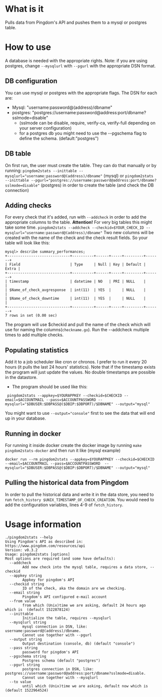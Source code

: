 # What is it
Pulls data from Pingdom's API and pushes them to a mysql or postgres table.

# How to use
A database is needed with the appropriate rights.
Note: if you are using postgres, change `--mysqlurl` with `--pgurl` with the appropriate DSN format.
## DB configuration
You can use mysql or postgres with the appropriate flags. The DSN for each are:
- Mysql: "username:password@(address)/dbname"
- postgres: "postgres://username:password@address:port/dbname?sslmode=disable"
  - (sslmode can be disable, require, verify-ca, verify-full depending on your server configuration)
  - for a postgres db you might need to use the --pgschema flag to define the schema. (default:"postgres")

## DB table
On first run, the user must create the table. They can do that manually or by running:
`pingdom2stats --inittable --mysqlurl="username:password@(address)/dbname"` (mysql)
or
`pingdom2stats --inittable --pgurl="postgres://username:password@address:port/dbname?sslmode=disable"` (postgres)
in order to create the table (and check the DB connection)

## Adding checks
For every check that it's added, run with `--addcheck` in order to add the appropriate columns to the table.
**Attention!** For very big tables this might take some time.
`pingdom2stats --addcheck --checkid=$YOUR_CHECK_ID --mysqlurl="username:password@(address)/dbname"`
Two new columns will be created with the name of the check and the check result fields. So your table will look like this:
```
mysql> describe summary_performances;
+-----------------------------+----------+------+-----+---------+-------+
| Field                       | Type     | Null | Key | Default | Extra |
+-----------------------------+----------+------+-----+---------+-------+
| timestamp                   | datetime | NO   | PRI | NULL    |       |
| $Name_of_check_avgresponse  | int(11)  | YES  |     | NULL    |       |
| $Name_of_check_downtime     | int(11)  | YES  |     | NULL    |       |
+-----------------------------+----------+------+-----+---------+-------+
7 rows in set (0.00 sec)
```
The program will use $checkid and pull the name of the check which will use for naming the columns(`checkname.go`).
Run the --addcheck multiple times to add multiple checks.

## Populating statistics
Add it to a job scheduler like cron or chronos. I prefer to run it every 20 hours (it pulls the last 24 hours' statistics). Note that if the timestamp exists the program will just update the values. No double timestamps are possible in the datastore.

- The program should be used like this:
```
 pingdom2stats --appkey=$YOURAPPKEY --checkid=$CHECKID --email=$ACCOUNTMAIL --pass=$ACCOUNTPASSWORD --mysqlurl="$DBUSER:$DBPASS@($DBIP:$DBPORT)/$DBNAME" --output="mysql"
```
You might want to use `--output="console"` first to see the data that will end up in your database.

## Running in docker
For running it inside docker create the docker image by running
`make pingdom2stats-docker` and then run it like (mysql example)
```
docker run --rm pingdom2stats --appkey=$YOURAPPKEY --checkid=$CHECKID --email=$ACCOUNTMAIL --pass=$ACCOUNTPASSWORD  --mysqlurl="$DBUSER:$DBPASS@($DBIP:$DBPORT)/$DBNAME" --output="mysql"
```

## Pulling the historical data from Pingdom
In order to pull the historical data and write it in the data store, you need to run `fetch_history $UNIX_TIMESTAMP_OF_CHECK_CREATION`.
You would need to add the configuration variables, lines 4-9 of `fetch_history`.

# Usage information
```
./pingdom2stats --help
Using Pingdom's API as described in: https://www.pingdom.com/resources/api
Version: v0.3.2
Usage: pingdom2stats [options]
Most options are required (and some have defaults):
  --addcheck
        Add new check into the mysql table, requires a data store, --checkid
  --appkey string
        Appkey for pingdom's API
  --checkid string
        ID of the check, aka the domain are we checking.
  --email string
        Pingdom's API configured e-mail account
  --from value
        from which (Unix)time we are asking, default 24 hours ago which is  (default 1522878124)
  --inittable
        Initialize the table, requires --mysqlurl
  --mysqlurl string
        mysql connection in DSN, like: username:password@(address)/dbname.
        Cannot use together with --pgurl
  --output string
        Output destination (console, db) (default "console")
  --pass string
        password for pingdom's API
  --pgschema string
        Postgres schema (default "postgres")
  --pgurl string
        postgres connection in DSN, like: postgres://username:password@address:port/dbname?sslmode=disable.
        Cannot use together with --mysqlurl
  --to value
        until which (Unix)time we are asking, default now which is  (default 1522964524)
```
